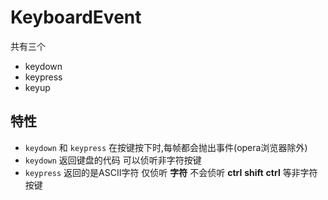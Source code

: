 
# KeyboardEvent

共有三个
- keydown
- keypress
- keyup

## 特性

- `keydown` 和 `keypress` 在按键按下时,每帧都会抛出事件(opera浏览器除外)
- `keydown` 返回键盘的代码 可以侦听非字符按键
- `keypress` 返回的是ASCII字符 仅侦听 **字符** 不会侦听 **ctrl** **shift** **ctrl** 等非字符按键